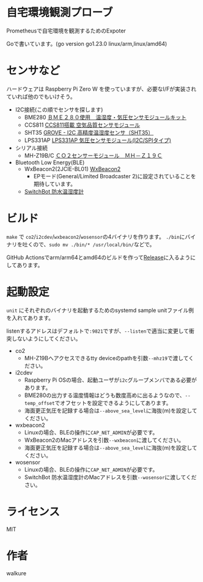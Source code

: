 # 自宅環境観測プローブ

Prometheusで自宅環境を観測するためのExpoter

Goで書いています。(go version go1.23.0 linux/arm,linux/amd64)

# センサなど
ハードウェアは Raspberry Pi Zero W を使っていますが、必要なI/Fが実装されていれば他のでもいけそう。
 
- I2C接続(この順でセンサを探します)
  - BME280 [ＢＭＥ２８０使用　温湿度・気圧センサモジュールキット](https://akizukidenshi.com/catalog/g/gK-09421/)
  - CCS811 [CCS811搭載 空気品質センサモジュール](https://www.switch-science.com/catalog/3298/)
  - SHT35 [GROVE - I2C 高精度温湿度センサ（SHT35）](https://www.switch-science.com/catalog/5337/)
  - LPS331AP [LPS331AP 気圧センサモジュール(I2C/SPIタイプ)](https://strawberry-linux.com/catalog/items?code=12113)
- シリアル接続
  - MH-Z19B/C [ＣＯ２センサーモジュール　ＭＨ－Ｚ１９Ｃ](https://akizukidenshi.com/catalog/g/gM-16142/)
- Bluetooth Low Energy(BLE)
  - WxBeacon2(2JCIE-BL01) [WxBeacon2](https://weathernews.jp/smart/wxbeacon2/)
    - EPモード(General/Limited Broadcaster 2)に設定されていることを期待しています。
  - [SwitchBot 防水温湿度計](https://www.switchbot.jp/products/switchbot-indoor-outdoor-meter)

# ビルド

 `make` で `co2`/`i2cdev`/`wxbeacon2`/`wosensor`の4バイナリを作ります。 `./bin`にバイナリを吐くので、`sudo mv ./bin/* /usr/local/bin/`などで。

 GitHub Actionsでarm/arm64とamd64のビルドを作って[Release](https://github.com/walkure/homeprobe/releases)に入るようにしてあります。

# 起動設定

`unit` にそれぞれのバイナリを起動するためのsystemd sample unitファイル例を入れてあります。

listenするアドレスはデフォルトで`:9821`ですが、`--listen`で適当に変更して衝突しないようにしてください。

- co2
  - MH-Z19Bへアクセスできるtty deviceのpathを引数`--mhz19`で渡してください。
- i2cdev
  - Raspberry Pi OSの場合、起動ユーザが`i2c`グループメンバである必要があります。
  - BME280の出力する温度情報はどうも数度高めに出るようなので、`--temp_offset`でオフセットを設定できるようにしてあります。
  - 海面更正気圧を記録する場合は`--above_sea_level`に海抜(m)を設定してください。
- wxbeacon2
  - Linuxの場合、BLEの操作に`CAP_NET_ADMIN`が必要です。
  - WxBeacon2のMacアドレスを引数`--wxbeacon`に渡してください。
  - 海面更正気圧を記録する場合は`--above_sea_level`に海抜(m)を設定してください。
- wosensor
  - Linuxの場合、BLEの操作に`CAP_NET_ADMIN`が必要です。
  - SwitchBot 防水温湿度計のMacアドレスを引数`--wosensor`に渡してください。


# ライセンス
MIT

# 作者
walkure
